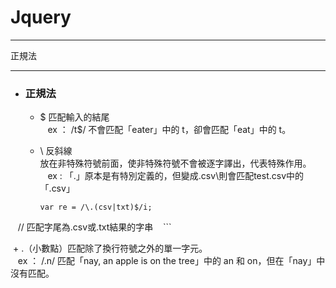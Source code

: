 # Jquery
*****
正規法  
*****
+ ### 正規法  
  + $ 匹配輸入的結尾  
    ex ： /t$/ 不會匹配「eater」中的 t，卻會匹配「eat」中的 t。  
  + \ 反斜線  
    放在非特殊符號前面，使非特殊符號不會被逐字譯出，代表特殊作用。  
    ex : 「.」原本是有特別定義的，但變成\.csv\則會匹配test.csv中的「.csv」  
    
    ```
    var re = /\.(csv|txt)$/i;
    // 匹配字尾為.csv或.txt結果的字串
    ```
  
  + .（小數點）匹配除了換行符號之外的單一字元。  
    ex ： /.n/ 匹配「nay, an apple is on the tree」中的 an 和 on，但在「nay」中沒有匹配。  
